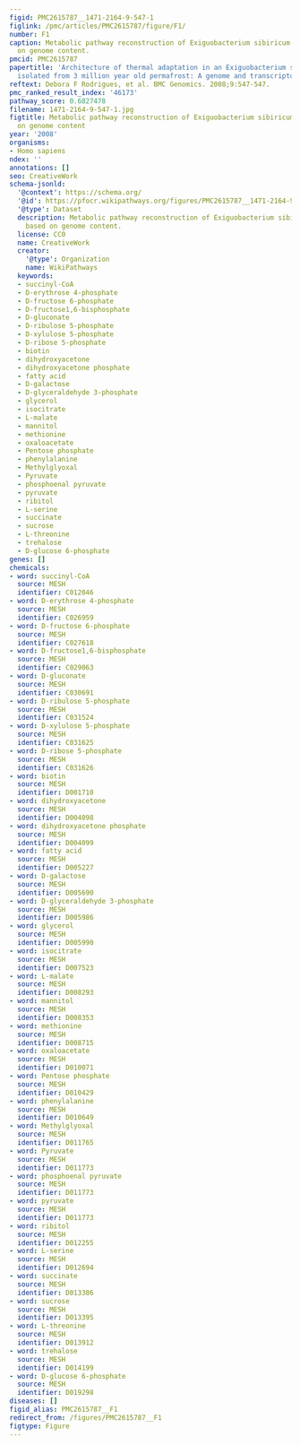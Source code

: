 ```yaml
---
figid: PMC2615787__1471-2164-9-547-1
figlink: /pmc/articles/PMC2615787/figure/F1/
number: F1
caption: Metabolic pathway reconstruction of Exiguobacterium sibiricum 255-15 based
  on genome content.
pmcid: PMC2615787
papertitle: 'Architecture of thermal adaptation in an Exiguobacterium sibiricum strain
  isolated from 3 million year old permafrost: A genome and transcriptome approach.'
reftext: Debora F Rodrigues, et al. BMC Genomics. 2008;9:547-547.
pmc_ranked_result_index: '46173'
pathway_score: 0.6827478
filename: 1471-2164-9-547-1.jpg
figtitle: Metabolic pathway reconstruction of Exiguobacterium sibiricum 255-15 based
  on genome content
year: '2008'
organisms:
- Homo sapiens
ndex: ''
annotations: []
seo: CreativeWork
schema-jsonld:
  '@context': https://schema.org/
  '@id': https://pfocr.wikipathways.org/figures/PMC2615787__1471-2164-9-547-1.html
  '@type': Dataset
  description: Metabolic pathway reconstruction of Exiguobacterium sibiricum 255-15
    based on genome content.
  license: CC0
  name: CreativeWork
  creator:
    '@type': Organization
    name: WikiPathways
  keywords:
  - succinyl-CoA
  - D-erythrose 4-phosphate
  - D-fructose 6-phosphate
  - D-fructose1,6-bisphosphate
  - D-gluconate
  - D-ribulose 5-phosphate
  - D-xylulose 5-phosphate
  - D-ribose 5-phosphate
  - biotin
  - dihydroxyacetone
  - dihydroxyacetone phosphate
  - fatty acid
  - D-galactose
  - D-glyceraldehyde 3-phosphate
  - glycerol
  - isocitrate
  - L-malate
  - mannitol
  - methionine
  - oxaloacetate
  - Pentose phosphate
  - phenylalanine
  - Methylglyoxal
  - Pyruvate
  - phosphoenal pyruvate
  - pyruvate
  - ribitol
  - L-serine
  - succinate
  - sucrose
  - L-threonine
  - trehalose
  - D-glucose 6-phosphate
genes: []
chemicals:
- word: succinyl-CoA
  source: MESH
  identifier: C012046
- word: D-erythrose 4-phosphate
  source: MESH
  identifier: C026959
- word: D-fructose 6-phosphate
  source: MESH
  identifier: C027618
- word: D-fructose1,6-bisphosphate
  source: MESH
  identifier: C029063
- word: D-gluconate
  source: MESH
  identifier: C030691
- word: D-ribulose 5-phosphate
  source: MESH
  identifier: C031524
- word: D-xylulose 5-phosphate
  source: MESH
  identifier: C031625
- word: D-ribose 5-phosphate
  source: MESH
  identifier: C031626
- word: biotin
  source: MESH
  identifier: D001710
- word: dihydroxyacetone
  source: MESH
  identifier: D004098
- word: dihydroxyacetone phosphate
  source: MESH
  identifier: D004099
- word: fatty acid
  source: MESH
  identifier: D005227
- word: D-galactose
  source: MESH
  identifier: D005690
- word: D-glyceraldehyde 3-phosphate
  source: MESH
  identifier: D005986
- word: glycerol
  source: MESH
  identifier: D005990
- word: isocitrate
  source: MESH
  identifier: D007523
- word: L-malate
  source: MESH
  identifier: D008293
- word: mannitol
  source: MESH
  identifier: D008353
- word: methionine
  source: MESH
  identifier: D008715
- word: oxaloacetate
  source: MESH
  identifier: D010071
- word: Pentose phosphate
  source: MESH
  identifier: D010429
- word: phenylalanine
  source: MESH
  identifier: D010649
- word: Methylglyoxal
  source: MESH
  identifier: D011765
- word: Pyruvate
  source: MESH
  identifier: D011773
- word: phosphoenal pyruvate
  source: MESH
  identifier: D011773
- word: pyruvate
  source: MESH
  identifier: D011773
- word: ribitol
  source: MESH
  identifier: D012255
- word: L-serine
  source: MESH
  identifier: D012694
- word: succinate
  source: MESH
  identifier: D013386
- word: sucrose
  source: MESH
  identifier: D013395
- word: L-threonine
  source: MESH
  identifier: D013912
- word: trehalose
  source: MESH
  identifier: D014199
- word: D-glucose 6-phosphate
  source: MESH
  identifier: D019298
diseases: []
figid_alias: PMC2615787__F1
redirect_from: /figures/PMC2615787__F1
figtype: Figure
---
```

